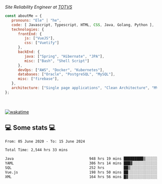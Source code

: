 <p><em>Site Reliability Engineer at <a href="https://www.totvs.com/">TOTVS</a></br>
</em></p>


```javascript
const aboutMe = {
   pronouns: "Ele" | "he",
   code: [ Javascript, Typescript, HTML, CSS, Java, Golang, Python ],
   technologies: {
      frontEnd: {
         js: ["VueJS"],
         css: ["Vuetify"]
      },
      backEnd: {
         java: ["Spring", "Hibernate", "JPA"],
         misc: ["Bash", "Shell Script"]
      },
      devOps: ["AWS", "Docker", "Kubernetes"],
      databases: ["Oracle", "PostgreSQL", "MySQL"],
      misc: ["firebase"],
   },
   architecture: ["Single page applications", "Clean Architecture", "MVC", "Microservices"],
};
```
</br></br>
[![wakatime](https://wakatime.com/badge/user/a3a8ed06-d304-4d6b-bc86-4adc418cdea7.svg)](https://wakatime.com/@a3a8ed06-d304-4d6b-bc86-4adc418cdea7)
<h2>💻 Some stats 💻</h2>

<!--START_SECTION:waka-->

```txt
From: 05 June 2020 - To: 15 June 2024

Total Time: 2,544 hrs 33 mins

Java                                   948 hrs 19 mins █████████▒░░░░░░░░░░░░░░░   37.27 %
YAML                                   386 hrs 14 mins ███▓░░░░░░░░░░░░░░░░░░░░░   15.18 %
SQL                                    252 hrs         ██▒░░░░░░░░░░░░░░░░░░░░░░   09.90 %
Vue.js                                 198 hrs 50 mins ██░░░░░░░░░░░░░░░░░░░░░░░   07.81 %
XML                                    164 hrs 56 mins █▓░░░░░░░░░░░░░░░░░░░░░░░   06.48 %
```

<!--END_SECTION:waka-->
